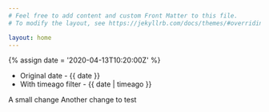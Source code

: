 ```yaml
---
# Feel free to add content and custom Front Matter to this file.
# To modify the layout, see https://jekyllrb.com/docs/themes/#overriding-theme-defaults

layout: home
---
```

{% assign date = '2020-04-13T10:20:00Z' %}

- Original date - {{ date }}
- With timeago filter - {{ date | timeago }}

A small change
Another change to test
